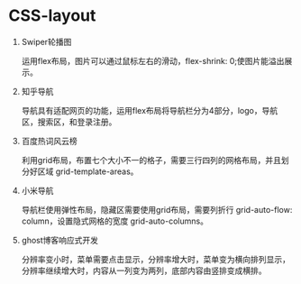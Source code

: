 # CSS-layout

1. Swiper轮播图

   运用flex布局，图片可以通过鼠标左右的滑动，flex-shrink: 0;使图片能溢出展示。

2. 知乎导航

   导航具有适配网页的功能，运用flex布局将导航栏分为4部分，logo，导航区，搜索区，和登录注册。

3. 百度热词风云榜

   利用grid布局，布置七个大小不一的格子，需要三行四列的网格布局，并且划分好区域 grid-template-areas。

4. 小米导航

   导航栏使用弹性布局，隐藏区需要使用grid布局，需要列折行 grid-auto-flow: column，设置隐式网格的宽度 grid-auto-columns。

5. ghost博客响应式开发

   分辨率变小时，菜单需要点击显示，分辨率增大时，菜单变为横向排列显示，分辨率继续增大时，内容从一列变为两列，底部内容由竖排变成横排。

   

   

   
